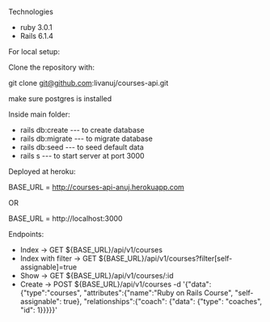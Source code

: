 Technologies
- ruby 3.0.1
- Rails 6.1.4

For local setup:

Clone the repository with:

git clone git@github.com:livanuj/courses-api.git

make sure postgres is installed

Inside main folder:

- rails db:create --- to create database
- rails db:migrate --- to migrate database
- rails db:seed --- to seed default data
- rails s --- to start server at port 3000


Deployed at heroku:

BASE_URL = http://courses-api-anuj.herokuapp.com

OR

BASE_URL = http://localhost:3000

Endpoints:

- Index             -> GET ${BASE_URL}/api/v1/courses
- Index with filter -> GET ${BASE_URL}/api/v1/courses?filter[self-assignable]=true
- Show              -> GET ${BASE_URL}/api/v1/courses/:id
- Create            -> POST ${BASE_URL}/api/v1/courses
                     -d '{"data": {"type":"courses", "attributes":{"name":"Ruby on Rails Course", "self-assignable": true}, "relationships":{"coach": {"data":                                {"type": "coaches", "id": 1}}}}}'




